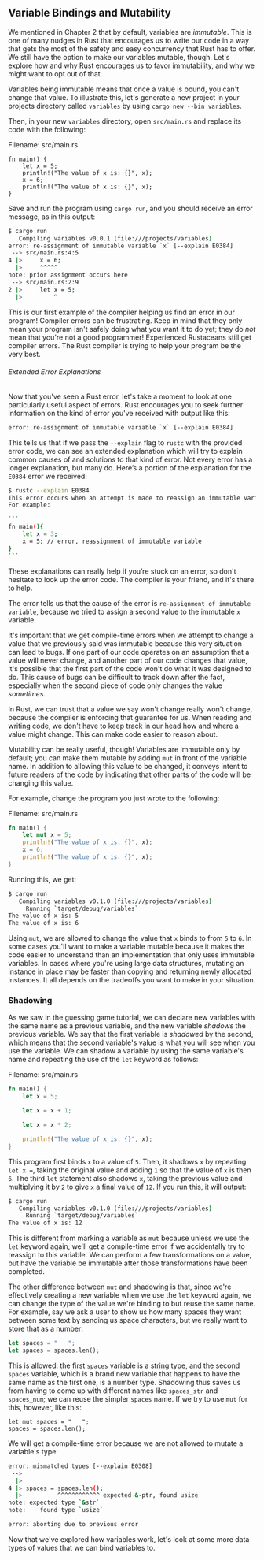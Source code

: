 ## Variable Bindings and Mutability

We mentioned in Chapter 2 that by default, variables are *immutable*.
This is one of many nudges in Rust that encourages us to write our code in a
way that gets the most of the safety and easy concurrency that Rust has to
offer. We still have the option to make our variables mutable, though. Let's
explore how and why Rust encourages us to favor immutability, and why we might
want to opt out of that.

Variables being immutable means that once a value is bound, you can't
change that value. To illustrate this, let's generate a new project in your
projects directory called `variables` by using `cargo new --bin variables`.

Then, in your new `variables` directory, open `src/main.rs` and replace its code
with the following:

Filename: src/main.rs

```rust,ignore
fn main() {
    let x = 5;
    println!("The value of x is: {}", x);
    x = 6;
    println!("The value of x is: {}", x);
}
```

Save and run the program using `cargo run`, and you should receive an error
message, as in this output:

```bash
$ cargo run
   Compiling variables v0.0.1 (file:///projects/variables)
error: re-assignment of immutable variable `x` [--explain E0384]
 --> src/main.rs:4:5
4 |>     x = 6;
  |>     ^^^^^
note: prior assignment occurs here
 --> src/main.rs:2:9
2 |>     let x = 5;
  |>         ^
```

This is our first example of the compiler helping us find an error in our
program! Compiler errors can be frustrating. Keep in mind that they only mean
your program isn't safely doing what you want it to do yet; they do _not_ mean
that you're not a good programmer! Experienced Rustaceans still get compiler
errors. The Rust compiler is trying to help your program be the very best.

<!-- PROD: START BOX -->
###### Extended Error Explanations

Now that you've seen a Rust error, let's take a moment to look at one
particularly useful aspect of errors. Rust encourages you to seek further
information on the kind of error you've received with output like this:

```bash
error: re-assignment of immutable variable `x` [--explain E0384]
```

This tells us that if we pass the `--explain` flag to `rustc` with the provided
error code, we can see an extended explanation which will try to explain common
causes of and solutions to that kind of error. Not every error has a longer
explanation, but many do. Here’s a portion of the explanation for the `E0384`
error we received:

````bash
$ rustc --explain E0384
This error occurs when an attempt is made to reassign an immutable variable.
For example:

```
fn main(){
    let x = 3;
    x = 5; // error, reassignment of immutable variable
}
```
````

These explanations can really help if you’re stuck on an error, so don't
hesitate to look up the error code. The compiler is your friend, and it's there
to help.

<!-- PROD: END BOX -->

The error tells us that the cause of the error is `re-assignment of immutable
variable`, because we tried to assign a second value to the immutable `x`
variable.

It's important that we get compile-time errors when we attempt to change a
value that we previously said was immutable because this very situation can
lead to bugs. If one part of our code operates on an assumption that a value
will never change, and another part of our code changes that value, it's
possible that the first part of the code won't do what it was designed to do.
This cause of bugs can be difficult to track down after the fact, especially
when the second piece of code only changes the value _sometimes_.

In Rust, we can trust that a value we say won't change really won't change,
because the compiler is enforcing that guarantee for us. When reading and
writing code, we don't have to keep track in our head how and where a value
might change. This can make code easier to reason about.

Mutability can be really useful, though! Variables are immutable only by
default; you can make them mutable by adding `mut` in front of the variable
name. In addition to allowing this value to be changed, it conveys intent to
future readers of the code by indicating that other parts of the code will be
changing this value.

For example, change the program you just wrote to the following:

Filename: src/main.rs

```rust
fn main() {
    let mut x = 5;
    println!("The value of x is: {}", x);
    x = 6;
    println!("The value of x is: {}", x);
}
```

Running this, we get:

```bash
$ cargo run
   Compiling variables v0.1.0 (file:///projects/variables)
     Running `target/debug/variables`
The value of x is: 5
The value of x is: 6
```

Using `mut`, we are allowed to change the value that `x` binds to from `5` to
`6`. In some cases you'll want to make a variable mutable because it makes the
code easier to understand than an implementation that only uses immutable
variables. In cases where you're using large data structures, mutating an
instance in place may be faster than copying and returning newly allocated
instances. It all depends on the tradeoffs you want to make in your situation.

### Shadowing

As we saw in the guessing game tutorial, we can declare new variables with the
same name as a previous variable, and the new variable *shadows* the previous
variable. We say that the first variable is *shadowed* by the second, which means
that the second variable's value is what you will see when you use the variable.
We can shadow a variable by using the same variable's name and repeating the use
of the `let` keyword as follows:

Filename: src/main.rs

```rust
fn main() {
    let x = 5;

    let x = x + 1;

    let x = x * 2;

    println!("The value of x is: {}", x);
}
```

This program first binds `x` to a value of `5`. Then, it shadows `x` by
repeating `let x =`, taking the original value and adding `1` so that the value
of `x` is then `6`. The third `let` statement also shadows `x`, taking the
previous value and multiplying it by `2` to give `x` a final value of `12`. If
you run this, it will output:

```bash
$ cargo run
   Compiling variables v0.1.0 (file:///projects/variables)
     Running `target/debug/variables`
The value of x is: 12
```

This is different from marking a variable as `mut` because unless we use the
`let` keyword again, we'll get a compile-time error if we accidentally try to
reassign to this variable. We can perform a few transformations on a value, but
have the variable be immutable after those transformations have been completed.

The other difference between `mut` and shadowing is that, since we're
effectively creating a new variable when we use the `let` keyword again, we can
change the type of the value we're binding to but reuse the same name. For
example, say we ask a user to show us how many spaces they want between some
text by sending us space characters, but we really want to store that as a
number:

```rust
let spaces = "   ";
let spaces = spaces.len();
```

This is allowed: the first `spaces` variable is a string type, and the second
`spaces` variable, which is a brand new variable that happens to have the same
name as the first one, is a number type. Shadowing thus saves us from having to
come up with different names like `spaces_str` and `spaces_num`; we can reuse
the simpler `spaces` name. If we try to use `mut` for this, however, like this:

```rust,ignore
let mut spaces = "   ";
spaces = spaces.len();
```

We will get a compile-time error because we are not allowed to mutate a
variable's type:

```bash
error: mismatched types [--explain E0308]
 -->
  |>
4 |> spaces = spaces.len();
  |>          ^^^^^^^^^^^^ expected &-ptr, found usize
note: expected type `&str`
note:    found type `usize`

error: aborting due to previous error
```

Now that we've explored how variables work, let's look at some more
data types of values that we can bind variables to.
